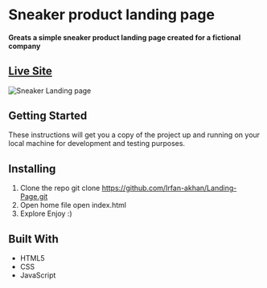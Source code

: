 # Sneaker product landing page
#### Greats a simple sneaker product landing page created for a fictional company 
## [Live Site]( https://irfan-akhan.github.io/Landing-Page)

![Sneaker Landing page](https://iili.io/2qhj14.png)
## Getting Started
These instructions will get you a copy of the project up and running on your local machine for development and testing purposes.

## Installing
1. Clone the repo
git clone https://github.com/Irfan-akhan/Landing-Page.git
2. Open home file
open index.html
3. Explore
Enjoy :)

## Built With
* HTML5
* CSS
* JavaScript
